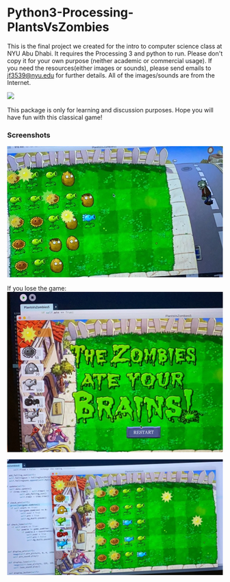 # Python3-Processing-PlantsVsZombies
This is the final project we created for the intro to computer science class at NYU Abu Dhabi. It requires the Processing 3 and python to run. Please don't copy it for your own purpose (neither academic or commercial usage). If you need the resources(either images or sounds), please send emails to jf3539@nyu.edu for further details. All of the images/sounds are from the Internet.


<img src="./sd1619252054-2 (1).gif">

This package is only for learning and discussion purposes. Hope you will have fun with this classical game!

### Screenshots


<img src="./PVZ1.JPG">


If you lose the game: 
<img src="./PVZ2.JPG">



<img src="./PVZ3.JPG">
